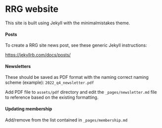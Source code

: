 # RRG website

This site is built using Jekyll with the minimalmistakes theme.

#### Posts

To create a RRG site news post, see these generic Jekyll instructions:

https://jekyllrb.com/docs/posts/

#### Newsletters

These should be saved as PDF format with the naming correct naming scheme (example): ```2022_q4_newsletter.pdf```

Add PDF file to ```assets/pdf``` directory and edit the ```_pages/newsletter.md``` file to reference based on the existing formatting.  

#### Updating membership

Add/remove from the list contained in ```_pages/membership.md``` 
